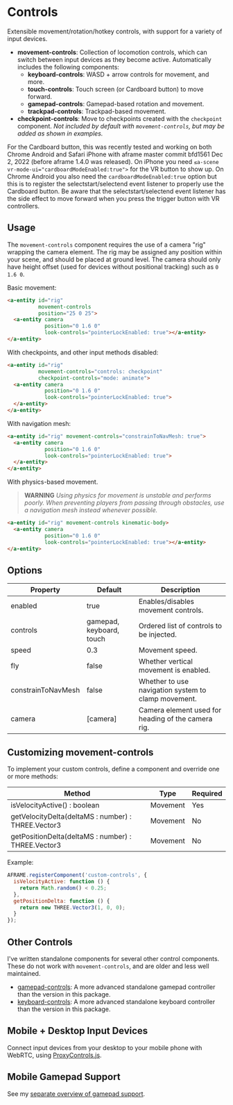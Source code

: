# Controls

Extensible movement/rotation/hotkey controls, with support for a variety of input devices.

- **movement-controls**: Collection of locomotion controls, which can switch between input devices as they become active. Automatically includes the following components:
  + **keyboard-controls**: WASD + arrow controls for movement, and more.
  + **touch-controls**: Touch screen (or Cardboard button) to move forward.
  + **gamepad-controls**: Gamepad-based rotation and movement.
  + **trackpad-controls**: Trackpad-based movement.
- **checkpoint-controls**: Move to checkpoints created with the `checkpoint` component. *Not included by default with `movement-controls`, but may be added as shown in examples.*

For the Cardboard button, this was recently tested and working on both Chrome Android and Safari iPhone with aframe master commit bfd1561 Dec 2, 2022 (before aframe 1.4.0 was released).
On iPhone you need `≤a-scene vr-mode-ui="cardboardModeEnabled:true">` for the VR button to show up.
On Chrome Android you also need the `cardboardModeEnabled:true` option but this is to register the selectstart/selectend event listener to properly use the Cardboard button.
Be aware that the selectstart/selectend event listener has the side effect to move forward when you press the trigger button with VR controllers.

## Usage

The `movement-controls` component requires the use of a camera "rig" wrapping the camera element. The rig may be assigned any position within your scene, and should be placed at ground level. The camera should only have height offset (used for devices without positional tracking) such as `0 1.6 0`.

Basic movement:

```html
<a-entity id="rig"
          movement-controls
          position="25 0 25">
  <a-entity camera
            position="0 1.6 0"
            look-controls="pointerLockEnabled: true"></a-entity>
</a-entity>
```

With checkpoints, and other input methods disabled:

```html
<a-entity id="rig"
          movement-controls="controls: checkpoint"
          checkpoint-controls="mode: animate">
  <a-entity camera
            position="0 1.6 0"
            look-controls="pointerLockEnabled: true">
  </a-entity>
</a-entity>
```

With navigation mesh:

```html
<a-entity id="rig" movement-controls="constrainToNavMesh: true">
  <a-entity camera
            position="0 1.6 0"
            look-controls="pointerLockEnabled: true">
  </a-entity>
</a-entity>
```

With physics-based movement.

> **WARNING** *Using physics for movement is unstable and performs poorly. When preventing players from passing through obstacles, use a navigation mesh instead whenever possible.*

```html
<a-entity id="rig" movement-controls kinematic-body>
  <a-entity camera
            position="0 1.6 0"
            look-controls="pointerLockEnabled: true"></a-entity>
</a-entity>
```

## Options

| Property           | Default | Description |
|--------------------|---------|-------------|
| enabled            | true    | Enables/disables movement controls. |
| controls           | gamepad, keyboard, touch | Ordered list of controls to be injected. |
| speed              | 0.3      | Movement speed. |
| fly                | false    | Whether vertical movement is enabled.               |
| constrainToNavMesh | false    | Whether to use navigation system to clamp movement. |
| camera             | [camera] | Camera element used for heading of the camera rig.  |

## Customizing movement-controls

To implement your custom controls, define a component and override one or more methods:

| Method                                             | Type     | Required |
|----------------------------------------------------|----------|----------|
| isVelocityActive() : boolean                       | Movement | Yes |
| getVelocityDelta(deltaMS : number) : THREE.Vector3 | Movement | No  |
| getPositionDelta(deltaMS : number) : THREE.Vector3 | Movement | No  |

Example:

```js
AFRAME.registerComponent('custom-controls', {
  isVelocityActive: function () {
    return Math.random() < 0.25;
  },
  getPositionDelta: function () {
    return new THREE.Vector3(1, 0, 0);
  }
});
```

## Other Controls

I've written standalone components for several other control components. These do not work with `movement-controls`, and are older and less well maintained.

- [gamepad-controls](https://github.com/donmccurdy/aframe-gamepad-controls): A more advanced standalone gamepad controller than the version in this package.
- [keyboard-controls](https://github.com/donmccurdy/aframe-keyboard-controls): A more advanced standalone keyboard controller than the version in this package.

## Mobile + Desktop Input Devices

Connect input devices from your desktop to your mobile phone with WebRTC, using [ProxyControls.js](https://proxy-controls.donmccurdy.com).

## Mobile Gamepad Support

See my [separate overview of gamepad support](https://gist.github.com/donmccurdy/cf336a8b88ba0f10991d4aab936cc28b).
